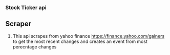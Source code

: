 ### Stock Ticker api
## Scraper
1. This api scrapes from yahoo finance https://finance.yahoo.com/gainers to get the most recent changes and creates an event from most perecntage changes
  